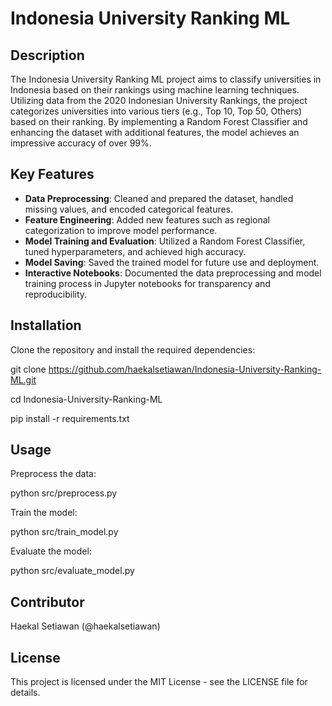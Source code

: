 # Indonesia University Ranking ML

## Description
The Indonesia University Ranking ML project aims to classify universities in Indonesia based on their rankings using machine learning techniques. Utilizing data from the 2020 Indonesian University Rankings, the project categorizes universities into various tiers (e.g., Top 10, Top 50, Others) based on their ranking. By implementing a Random Forest Classifier and enhancing the dataset with additional features, the model achieves an impressive accuracy of over 99%.

## Key Features
- **Data Preprocessing**: Cleaned and prepared the dataset, handled missing values, and encoded categorical features.
- **Feature Engineering**: Added new features such as regional categorization to improve model performance.
- **Model Training and Evaluation**: Utilized a Random Forest Classifier, tuned hyperparameters, and achieved high accuracy.
- **Model Saving**: Saved the trained model for future use and deployment.
- **Interactive Notebooks**: Documented the data preprocessing and model training process in Jupyter notebooks for transparency and reproducibility.

## Installation
Clone the repository and install the required dependencies:

git clone https://github.com/haekalsetiawan/Indonesia-University-Ranking-ML.git

cd Indonesia-University-Ranking-ML

pip install -r requirements.txt

## Usage
Preprocess the data:

python src/preprocess.py

Train the model:

python src/train_model.py

Evaluate the model:

python src/evaluate_model.py

## Contributor
Haekal Setiawan (@haekalsetiawan)

## License
This project is licensed under the MIT License - see the LICENSE file for details.
